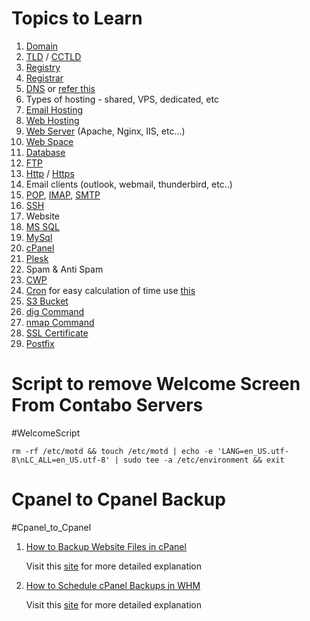 # Topics to Learn
1. [Domain](https://www.youtube.com/watch?v=H2al7-l1p6c)
2. [TLD](https://www.cloudflare.com/learning/dns/top-level-domain/) / [CCTLD](https://en.m.wikipedia.org/wiki/Country_code_top-level_domain)
3. [Registry](https://en.m.wikipedia.org/wiki/Domain_name_registry)
4. [Registrar](https://www.cloudflare.com/learning/dns/glossary/what-is-a-domain-name-registrar/)
5. [DNS](https://www.youtube.com/watch?v=pl2JKLbjOTM) or [refer this](https://www.cloudflare.com/learning/dns/what-is-dns/) 
6. Types of hosting - shared, VPS, dedicated, etc
7. [Email Hosting](https://www.namecheap.com/guru-guides/what-is-email-hosting/)
8. [Web Hosting](https://www.namecheap.com/hosting/what-is-web-hosting-definition/)
9. [Web Server](https://developer.mozilla.org/en-US/docs/Learn/Common_questions/Web_mechanics/What_is_a_web_server) (Apache, Nginx, IIS, etc...)
10. [Web Space](https://www.ntchosting.com/encyclopedia/internet/web-space/)
11. [Database](https://www.geeksforgeeks.org/what-is-database/)
12. [FTP](https://www.google.com/amp/s/www.geeksforgeeks.org/file-transfer-protocol-ftp-in-application-layer/amp/)
13. [Http](https://en.wikipedia.org/wiki/HTTP) / [Https](https://en.m.wikipedia.org/wiki/HTTPS)
14. Email clients (outlook, webmail, thunderbird, etc..)
15. [POP](https://www.javatpoint.com/pop-protocol), [IMAP](https://www.google.com/amp/s/www.geeksforgeeks.org/internet-message-access-protocol-imap/amp/), [SMTP](https://www.google.com/amp/s/www.geeksforgeeks.org/simple-mail-transfer-protocol-smtp/amp/)
16. [SSH](https://www.cloudflare.com/learning/access-management/what-is-ssh/)
17. Website
18. [MS SQL](https://www.tutorialspoint.com/ms_sql_server/index.htm)
19. [MySql](https://www.w3schools.com/MySQL/default.asp)
20. [cPanel](https://en.m.wikipedia.org/wiki/CPanel)
21. [Plesk](https://en.m.wikipedia.org/wiki/Plesk)
22. Spam & Anti Spam
23. [CWP](https://www.inmotionhosting.com/support/edu/control-web-panel/what-is-control-web-panel-cwp/#:~:text=Control%20Web%20Panel%20(CWP)%2C,%2Dline%20interface%20(CLI).)
24. [Cron](https://www.hostinger.in/tutorials/cron-job) for easy calculation of time use [this](https://crontab.guru)
25. [S3 Bucket](https://www.techtarget.com/searchaws/definition/AWS-bucket) 
26. [dig Command](https://www.geeksforgeeks.org/dig-command-in-linux-with-examples/) 
27. [nmap Command](https://www.geeksforgeeks.org/nmap-command-in-linux-with-examples/) 
28. [SSL Certificate](https://www.cloudflare.com/learning/ssl/what-is-an-ssl-certificate/) 
29. [Postfix](https://phoenixnap.com/kb/postfix-smtp#:~:text=Postfix%20is%20a%20free%2C%20open,service%20solution%20for%20Linux%20servers.)
# Script to remove Welcome Screen From Contabo Servers 
#WelcomeScript

```
rm -rf /etc/motd && touch /etc/motd | echo -e 'LANG=en_US.utf-8\nLC_ALL=en_US.utf-8' | sudo tee -a /etc/environment && exit
```
# Cpanel to Cpanel Backup
#Cpanel_to_Cpanel
1. [How to Backup Website Files in cPanel](https://youtu.be/Km2o6-ML1eA)
	
	Visit this [site](https://www.inmotionhosting.com/support/edu/cpanel/cpanel-backups/) for more detailed explanation
1. [How to Schedule cPanel Backups in WHM](https://youtu.be/-aYD2oDQlyU)
	
	Visit this [site](https://www.inmotionhosting.com/support/website/setup-scheduled-cpanel-backups/) for more detailed explanation